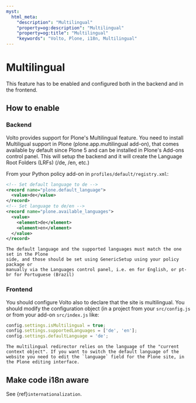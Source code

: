 ```yaml
---
myst:
  html_meta:
    "description": "Multilingual"
    "property=og:description": "Multilingual"
    "property=og:title": "Multilingual"
    "keywords": "Volto, Plone, i18n, Multilingual"
---
```


# Multilingual

This feature has to be enabled and configured both in the backend and in the frontend.

## How to enable

### Backend

Volto provides support for Plone's Multilingual feature.
You need to install Multiligual support in Plone (plone.app.multilingual add-on), that comes available by default since Plone 5 and can be installed in Plone's Add-ons control panel.
This will setup the backend and it will create the Language Root Folders (LRFs) (/de, /en, etc.)

From your Python policy add-on in `profiles/default/registry.xml`:

```xml
<!-- Set default language to de -->
<record name="plone.default_language">
  <value>de</value>
</record>
<!-- Set language to de/en -->
<record name="plone.available_languages">
  <value>
    <element>de</element>
    <element>en</element>
  </value>
</record>
```

```{warning}
The default language and the supported languages must match the one set in the Plone
side, and those should be set using GenericSetup using your policy package or
manually via the Languages control panel, i.e. en for English, or pt-br for Portuguese (Brazil)
```

### Frontend

You should configure Volto also to declare that the site is multilingual.
You should modify the configuration object (in a project from your `src/config.js` or from your add-on `src/index.js` like:

```js
config.settings.isMultilingual = true;
config.settings.supportedLanguages = ['de', 'en'];
config.settings.defaultLanguage = 'de';
```

```{warning}
The multilingual redirector relies on the language of the "current context object". If you want to switch the default language of the website you need to edit the `language` field for the Plone site, in the Plone editing interface.
```

## Make code i18n aware

See {ref}`internationalization`.
